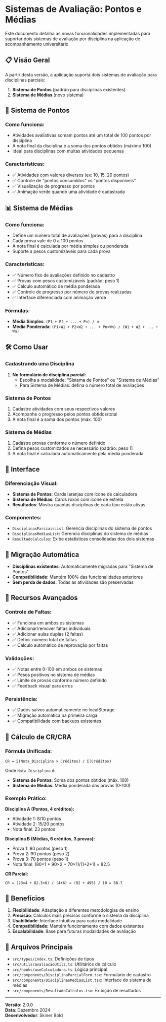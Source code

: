 # Sistemas de Avaliação: Pontos e Médias

Este documento detalha as novas funcionalidades implementadas para suportar dois sistemas de avaliação por disciplina na aplicação de acompanhamento universitário.

## 📋 Visão Geral

A partir desta versão, a aplicação suporta dois sistemas de avaliação para disciplinas parciais:

1. **Sistema de Pontos** (padrão para disciplinas existentes)
2. **Sistema de Médias** (novo sistema)

## 🎯 Sistema de Pontos

### Como funciona:
- Atividades avaliativas somam pontos até um total de 100 pontos por disciplina
- A nota final da disciplina é a soma dos pontos obtidos (máximo 100)
- Ideal para disciplinas com muitas atividades pequenas

### Características:
- ✅ Atividades com valores diversos (ex: 10, 15, 20 pontos)
- ✅ Controle de "pontos consumidos" vs "pontos disponíveis"
- ✅ Visualização de progresso por pontos
- ✅ Animação verde quando uma atividade é cadastrada

## 📊 Sistema de Médias

### Como funciona:
- Define um número total de avaliações (provas) para a disciplina
- Cada prova vale de 0 a 100 pontos
- A nota final é calculada por média simples ou ponderada
- Suporte a pesos customizáveis para cada prova

### Características:
- ✅ Número fixo de avaliações definido no cadastro
- ✅ Provas com pesos customizáveis (padrão: peso 1)
- ✅ Cálculo automático de média ponderada
- ✅ Controle de progresso por número de provas realizadas
- ✅ Interface diferenciada com animação verde

### Fórmulas:
- **Média Simples**: `(P1 + P2 + ... + Pn) / n`
- **Média Ponderada**: `(P1×W1 + P2×W2 + ... + Pn×Wn) / (W1 + W2 + ... + Wn)`

## 🛠️ Como Usar

### Cadastrando uma Disciplina

1. **No formulário de disciplina parcial:**
   - Escolha a modalidade: "Sistema de Pontos" ou "Sistema de Médias"
   - Para Sistema de Médias: defina o número total de avaliações

### Sistema de Pontos
1. Cadastre atividades com seus respectivos valores
2. Acompanhe o progresso pelos pontos obtidos/total
3. A nota final é a soma dos pontos (máx. 100)

### Sistema de Médias
1. Cadastre provas conforme o número definido
2. Defina pesos customizados se necessário (padrão: peso 1)
3. A nota final é calculada automaticamente pela média ponderada

## 🎨 Interface

### Diferenciação Visual:
- **Sistema de Pontos**: Cards laranjas com ícone de calculadora
- **Sistema de Médias**: Cards roxos com ícone de estrela
- **Resultados**: Mostra quantas disciplinas de cada tipo estão ativas

### Componentes:
- `DisciplinasParciaisList`: Gerencia disciplinas do sistema de pontos
- `DisciplinasMediasList`: Gerencia disciplinas do sistema de médias
- `ResultadoCalculos`: Exibe estatísticas consolidadas dos dois sistemas

## 🔄 Migração Automática

- **Disciplinas existentes**: Automaticamente migradas para "Sistema de Pontos"
- **Compatibilidade**: Mantém 100% das funcionalidades anteriores
- **Sem perda de dados**: Todas as atividades são preservadas

## 📱 Recursos Avançados

### Controle de Faltas:
- ✅ Funciona em ambos os sistemas
- ✅ Adicionar/remover faltas individuais
- ✅ Adicionar aulas duplas (2 faltas)
- ✅ Definir número total de faltas
- ✅ Cálculo automático de reprovação por faltas

### Validações:
- ✅ Notas entre 0-100 em ambos os sistemas
- ✅ Pesos positivos no sistema de médias
- ✅ Limite de provas conforme número definido
- ✅ Feedback visual para erros

### Persistência:
- ✅ Dados salvos automaticamente no localStorage
- ✅ Migração automática na primeira carga
- ✅ Compatibilidade com backups existentes

## 🧮 Cálculo de CR/CRA

### Fórmula Unificada:
```
CR = Σ(Nota_Disciplina × Créditos) / Σ(Créditos)
```

Onde `Nota_Disciplina` é:
- **Sistema de Pontos**: Soma dos pontos obtidos (máx. 100)
- **Sistema de Médias**: Média ponderada das provas (0-100)

### Exemplo Prático:

**Disciplina A (Pontos, 4 créditos):**
- Atividade 1: 8/10 pontos
- Atividade 2: 15/20 pontos
- Nota final: 23 pontos

**Disciplina B (Médias, 6 créditos, 3 provas):**
- Prova 1: 80 pontos (peso 1)
- Prova 2: 90 pontos (peso 2)
- Prova 3: 70 pontos (peso 1)
- Nota final: (80×1 + 90×2 + 70×1)/(1+2+1) = 82.5

**CR Parcial:**
```
CR = (23×4 + 82.5×6) / (4+6) = (92 + 495) / 10 = 58.7
```

## 🚀 Benefícios

1. **Flexibilidade**: Adaptação a diferentes metodologias de ensino
2. **Precisão**: Cálculos mais precisos conforme o sistema da disciplina
3. **Usabilidade**: Interface intuitiva para cada modalidade
4. **Compatibilidade**: Mantém funcionamento com dados existentes
5. **Escalabilidade**: Base para futuras modalidades de avaliação

## 🔧 Arquivos Principais

- `src/types/index.ts`: Definições de tipos
- `src/utils/avaliacaoUtils.ts`: Utilitários de cálculo
- `src/hooks/useCalculadora.ts`: Lógica principal
- `src/components/DisciplinaParcialForm.tsx`: Formulário de cadastro
- `src/components/DisciplinasMediasList.tsx`: Interface do sistema de médias
- `src/components/ResultadoCalculos.tsx`: Exibição de resultados

---

**Versão**: 2.0.0  
**Data**: Dezembro 2024  
**Desenvolvedor**: Skiner Bold

